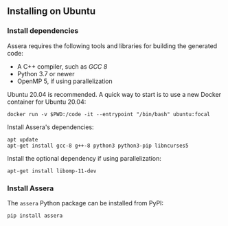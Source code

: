 [//]: # (Project: Assera)
[//]: # (Version: v1.2)

## Installing on Ubuntu

### Install dependencies

Assera requires the following tools and libraries for building the generated code:

* A C++ compiler, such as *GCC 8*
* Python 3.7 or newer
* OpenMP 5, if using parallelization

Ubuntu 20.04 is recommended. A quick way to start is to use a new Docker container for Ubuntu 20.04:

```shell
docker run -v $PWD:/code -it --entrypoint "/bin/bash" ubuntu:focal
```

Install Assera's dependencies:

```shell
apt update
apt-get install gcc-8 g++-8 python3 python3-pip libncurses5
```

Install the optional dependency if using parallelization:

```shell
apt-get install libomp-11-dev
```

### Install Assera

The `assera` Python package can be installed from PyPI:

```shell
pip install assera
```


